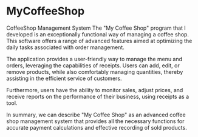 # MyCoffeeShop
CoffeeShop Management System
The "My Coffee Shop" program that I developed is an exceptionally functional way of managing a coffee shop. This software offers a range of advanced features aimed at optimizing the daily tasks associated with order management.

The application provides a user-friendly way to manage the menu and orders, leveraging the capabilities of receipts. Users can add, edit, or remove products, while also comfortably managing quantities, thereby assisting in the efficient service of customers.

Furthermore, users have the ability to monitor sales, adjust prices, and receive reports on the performance of their business, using receipts as a tool.

In summary, we can describe "My Coffee Shop" as an advanced coffee shop management system that provides all the necessary functions for accurate payment calculations and effective recording of sold products.
